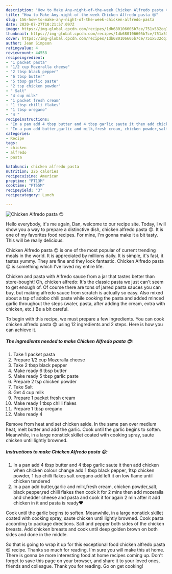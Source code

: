 ```yaml
---
description: "How to Make Any-night-of-the-week Chicken Alfredo pasta 😍"
title: "How to Make Any-night-of-the-week Chicken Alfredo pasta 😍"
slug: 156-how-to-make-any-night-of-the-week-chicken-alfredo-pasta
date: 2020-07-27T10:21:57.097Z
image: https://img-global.cpcdn.com/recipes/1db680106605b7ce/751x532cq70/chicken-alfredo-pasta-😍-recipe-main-photo.jpg
thumbnail: https://img-global.cpcdn.com/recipes/1db680106605b7ce/751x532cq70/chicken-alfredo-pasta-😍-recipe-main-photo.jpg
cover: https://img-global.cpcdn.com/recipes/1db680106605b7ce/751x532cq70/chicken-alfredo-pasta-😍-recipe-main-photo.jpg
author: Jean Simpson
ratingvalue: 4
reviewcount: 44558
recipeingredient:
- "1 packet pasta"
- "1/2 cup Mozeralla cheese"
- "2 tbsp black pepper"
- "6 tbsp butter"
- "5 tbsp garlic paste"
- "2 tsp chicken powder"
- " Salt"
- "4 cup milk"
- "1 packet fresh cream"
- "1 tbsp chilli flakes"
- "1 tbsp oregano"
- "4 "
recipeinstructions:
- "In a pan add 4 tbsp butter and 4 tbsp garlic saute it then add chicken when chicken colour change add 1 tbsp black pepper, 1tsp chicken powder, 1 tsp chilli flakes salt oregano add left it on low flame until chicken tendered"
- "In a pan add butter,garlic and milk,fresh cream, chicken powder,salt, black pepper,red chilli flakes then cook it for 2 mins then add mozeralla and chedder cheese and pasta and cook it for again 2 min after it add chicken in it and pasta is ready❤"
categories:
- Recipe
tags:
- chicken
- alfredo
- pasta

katakunci: chicken alfredo pasta 
nutrition: 226 calories
recipecuisine: American
preptime: "PT13M"
cooktime: "PT55M"
recipeyield: "3"
recipecategory: Lunch

---
```



![Chicken Alfredo pasta 😍](https://img-global.cpcdn.com/recipes/1db680106605b7ce/751x532cq70/chicken-alfredo-pasta-😍-recipe-main-photo.jpg)

Hello everybody, it's me again, Dan, welcome to our recipe site. Today, I will show you a way to prepare a distinctive dish, chicken alfredo pasta 😍. It is one of my favorites food recipes. For mine, I'm gonna make it a bit tasty. This will be really delicious.

Chicken Alfredo pasta 😍 is one of the most popular of current trending meals in the world. It is appreciated by millions daily. It is simple, it's fast, it tastes yummy. They are fine and they look fantastic. Chicken Alfredo pasta 😍 is something which I've loved my entire life.

Chicken and pasta with Alfredo sauce from a jar that tastes better than store-bought! Oh, chicken alfredo: It&#39;s the classic pasta we just can&#39;t seem to get enough of. Of course there are tons of jarred pasta sauces you can buy, but making alfredo sauce from scratch is actually so easy. Also mixed about a tsp of adobo chili paste while cooking the pasta and added minced garlic throughout the steps (water, pasta, after adding the cream, extra with chicken, etc.) Be a bit careful.


To begin with this recipe, we must prepare a few ingredients. You can cook chicken alfredo pasta 😍 using 12 ingredients and 2 steps. Here is how you can achieve it.

<!--inarticleads1-->

##### The ingredients needed to make Chicken Alfredo pasta 😍:

1. Take 1 packet pasta
1. Prepare 1/2 cup Mozeralla cheese
1. Take 2 tbsp black pepper
1. Make ready 6 tbsp butter
1. Make ready 5 tbsp garlic paste
1. Prepare 2 tsp chicken powder
1. Take  Salt
1. Get 4 cup milk
1. Prepare 1 packet fresh cream
1. Make ready 1 tbsp chilli flakes
1. Prepare 1 tbsp oregano
1. Make ready 4 


Remove from heat and set chicken aside. In the same pan over medium heat, melt butter and add the garlic. Cook until the garlic begins to soften. Meanwhile, in a large nonstick skillet coated with cooking spray, saute chicken until lightly browned. 

<!--inarticleads2-->

##### Instructions to make Chicken Alfredo pasta 😍:

1. In a pan add 4 tbsp butter and 4 tbsp garlic saute it then add chicken when chicken colour change add 1 tbsp black pepper, 1tsp chicken powder, 1 tsp chilli flakes salt oregano add left it on low flame until chicken tendered
1. In a pan add butter,garlic and milk,fresh cream, chicken powder,salt, black pepper,red chilli flakes then cook it for 2 mins then add mozeralla and chedder cheese and pasta and cook it for again 2 min after it add chicken in it and pasta is ready❤


Cook until the garlic begins to soften. Meanwhile, in a large nonstick skillet coated with cooking spray, saute chicken until lightly browned. Cook pasta according to package directions. Salt and pepper both sides of the chicken breasts. Add chicken breasts and cook until deep golden brown on both sides and done in the middle. 

So that is going to wrap it up for this exceptional food chicken alfredo pasta 😍 recipe. Thanks so much for reading. I'm sure you will make this at home. There is gonna be more interesting food at home recipes coming up. Don't forget to save this page on your browser, and share it to your loved ones, friends and colleague. Thank you for reading. Go on get cooking!
